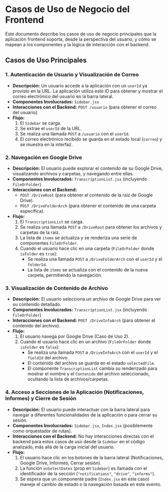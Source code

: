 # Casos de Uso de Negocio del Frontend

Este documento describe los casos de uso de negocio principales que la aplicación frontend soporta, desde la perspectiva del usuario, y cómo se mapean a los componentes y la lógica de interacción con el backend.

## Casos de Uso Principales

### 1. Autenticación de Usuario y Visualización de Correo

*   **Descripción:** Un usuario accede a la aplicación con un `userId` ya provisto en la URL. La aplicación utiliza este ID para obtener y mostrar el correo electrónico del usuario en la barra lateral.
*   **Componentes Involucrados:** `Sidebar.jsx`
*   **Interacciones con el Backend:** `POST /usuario` (para obtener el correo del usuario).
*   **Flujo:**
    1.  El `Sidebar` se carga.
    2.  Se extrae el `userId` de la URL.
    3.  Se realiza una llamada `POST` a `/usuario` con el `userId`.
    4.  El correo electrónico recibido se guarda en el estado local (`correo`) y se muestra en la interfaz.

### 2. Navegación en Google Drive

*   **Descripción:** El usuario puede explorar el contenido de su Google Drive, visualizando archivos y carpetas, y navegando entre ellas.
*   **Componentes Involucrados:** `TranscriptionList.jsx` (incluyendo `FileOrFolder`)
*   **Interacciones con el Backend:**
    *   `POST /DriveRoot` (para obtener el contenido de la raíz de Google Drive).
    *   `POST /DriveFolderArch` (para obtener el contenido de una carpeta específica).
*   **Flujo:**
    1.  El `TranscriptionList` se carga.
    2.  Se realiza una llamada `POST` a `/DriveRoot` para obtener los archivos y carpetas de la raíz.
    3.  La lista de `items` se actualiza y se renderiza una serie de componentes `FileOrFolder`.
    4.  Cuando el usuario hace clic en una carpeta (`FileOrFolder` donde `isFolder` es `true`):
        *   Se realiza una llamada `POST` a `/DriveFolderArch` con el `userId` y el `folderId`.
        *   La lista de `items` se actualiza con el contenido de la nueva carpeta, permitiendo la navegación.

### 3. Visualización de Contenido de Archivo

*   **Descripción:** El usuario selecciona un archivo de Google Drive para ver su contenido detallado.
*   **Componentes Involucrados:** `TranscriptionList.jsx` (incluyendo `FileOrFolder`)
*   **Interacciones con el Backend:** `POST /DriveInfoArch` (para obtener el contenido del archivo).
*   **Flujo:**
    1.  El usuario navega por Google Drive (Caso de Uso 2).
    2.  Cuando el usuario hace clic en un archivo (`FileOrFolder` donde `isFolder` es `false`):
        *   Se realiza una llamada `POST` a `/DriveInfoArch` con el `userId` y el `fieldId` del archivo.
        *   El contenido del archivo se guarda en el estado `selectedFile`.
        *   El componente `TranscriptionList` cambia su renderizado para mostrar el nombre y el `Contenido` del archivo seleccionado, ocultando la lista de archivos/carpetas.

### 4. Acceso a Secciones de la Aplicación (Notificaciones, Informes) y Cierre de Sesión

*   **Descripción:** El usuario puede interactuar con la barra lateral para navegar a diferentes funcionalidades de la aplicación o para cerrar su sesión.
*   **Componentes Involucrados:** `Sidebar.jsx`, `Index.jsx` (posiblemente como orquestador de rutas).
*   **Interacciones con el Backend:** No hay interacciones directas con el backend para estos casos de uso desde la `Sidebar` en el código analizado, más allá de la carga inicial del usuario.
*   **Flujo:**
    1.  El usuario hace clic en los botones de la barra lateral (Notificaciones, Google Drive, Informes, Cerrar sesión).
    2.  La función `onSelectDates` (prop en `Sidebar`) es llamada con el identificador de la sección (`"notifications"`, `"drive"`, `"informs"`).
    3.  Se espera que un componente padre (`Index.jsx` en este caso) maneje el cambio de estado o la navegación basada en este evento.

